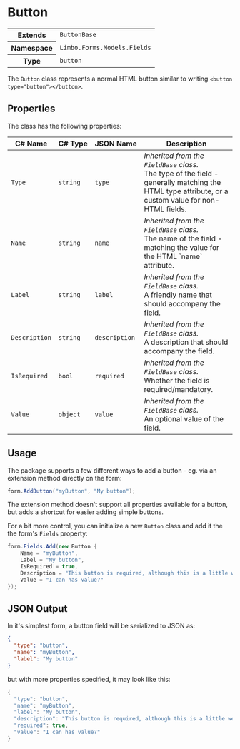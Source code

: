 # Button

<table class="table details lined">
    <tr>
        <th>Extends</th>
        <td><code>ButtonBase</code></td>
    </tr>
    <tr>
        <th>Namespace</th>
        <td><code>Limbo.Forms.Models.Fields</code></td>
    </tr>
    <tr>
        <th>Type</th>
        <td><code>button</code></td>
    </tr>
</table>

The `Button` class represents a normal HTML button similar to writing `<button type="button"></button>`.

## Properties

The class has the following properties:

<table class="table list border zebra">
    <thead>
        <tr>
            <th>C#&nbsp;Name</th>
            <th>C#&nbsp;Type</th>
            <th>JSON&nbsp;Name</th>
            <th>Description</th>
        </tr>
    </thead>
    <tbody>
        <tr>
            <td><code>Type</code></td>
            <td><code>string</code></td>
            <td><code>type</code></td>
            <td>
                <em>Inherited from the <code>FieldBase</code> class.</em><br />
                The type of the field - generally matching the HTML <c>type</c> attribute, or a custom value for non-HTML fields.
            </td>
        </tr>
        <tr>
            <td><code>Name</code></td>
            <td><code>string</code></td>
            <td><code>name</code></td>
            <td>
                <em>Inherited from the <code>FieldBase</code> class.</em><br />
                The name of the field - matching the value for the HTML `name` attribute.
            </td>
        </tr>
        <tr>
            <td><code>Label</code></td>
            <td><code>string</code></td>
            <td><code>label</code></td>
            <td>
                <em>Inherited from the <code>FieldBase</code> class.</em><br />
                A friendly name that should accompany the field.
            </td>
        </tr>
        <tr>
            <td><code>Description</code></td>
            <td><code>string</code></td>
            <td><code>description</code></td>
            <td>
                <em>Inherited from the <code>FieldBase</code> class.</em><br />
                A description that should accompany the field.
            </td>
        </tr>
        <tr>
            <td><code>IsRequired</code></td>
            <td><code>bool</code></td>
            <td><code>required</code></td>
            <td>
                <em>Inherited from the <code>FieldBase</code> class.</em><br />
                Whether the field is required/mandatory.
            </td>
        </tr>
        <tr>
            <td><code>Value</code></td>
            <td><code>object</code></td>
            <td><code>value</code></td>
            <td>
                <em>Inherited from the <code>FieldBase</code> class.</em><br />
                An optional value of the field.
            </td>
        </tr>
    </tbody>
</table>

## Usage

The package supports a few different ways to add a button - eg. via an extension method directly on the form:

```csharp
form.AddButton("myButton", "My button");
```

The extension method doesn't support all properties available for a button, but adds a shortcut for easier adding simple buttons.

For a bit more control, you can initialize a new `Button` class and add it the the form's `Fields` property:

```csharp
form.Fields.Add(new Button {
    Name = "myButton",
    Label = "My button",
    IsRequired = true,
    Description = "This button is required, although this is a little weird for a button.",
    Value = "I can has value?"
});
```

## JSON Output

In it's simplest form, a button field will be serialized to JSON as:

```json
{
  "type": "button",
  "name": "myButton",
  "label": "My button"
}
```

but with more properties specified, it may look like this:

```csharp
{
  "type": "button",
  "name": "myButton",
  "label": "My button",
  "description": "This button is required, although this is a little weird for a button.",
  "required": true,
  "value": "I can has value?"
}
```
